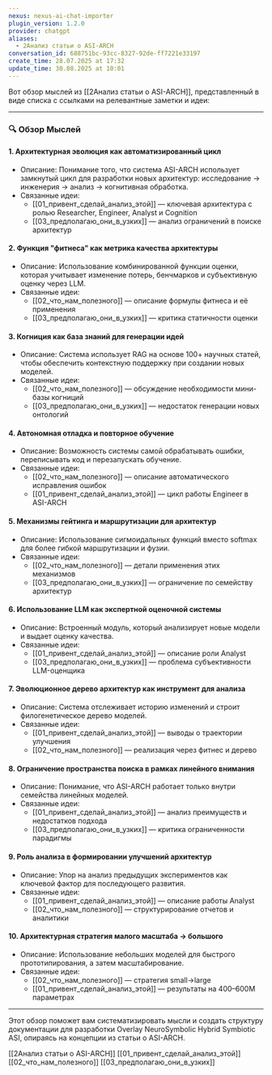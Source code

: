 ```yaml
---
nexus: nexus-ai-chat-importer
plugin_version: 1.2.0
provider: chatgpt
aliases:
  - 2Анализ статьи о ASI-ARCH
conversation_id: 688751bc-93cc-8327-92de-ff7221e33197
create_time: 28.07.2025 at 17:32
update_time: 30.08.2025 at 10:01
---
```

Вот обзор мыслей из [[2Анализ статьи о ASI-ARCH]], представленный в виде списка с ссылками на релевантные заметки и идеи:

---

### 🔍 Обзор Мыслей

#### 1. **Архитектурная эволюция как автоматизированный цикл**
- Описание: Понимание того, что система ASI-ARCH использует замкнутый цикл для разработки новых архитектур: исследование → инженерия → анализ → когнитивная обработка.
- Связанные идеи:
  - [[01_привент_сделай_анализ_этой]] — ключевая архитектура с ролью Researcher, Engineer, Analyst и Cognition
  - [[03_предполагаю_они_в_узких]] — анализ ограничений в поиске архитектур

#### 2. **Функция "фитнеса" как метрика качества архитектуры**
- Описание: Использование комбинированной функции оценки, которая учитывает изменение потерь, бенчмарков и субъективную оценку через LLM.
- Связанные идеи:
  - [[02_что_нам_полезного]] — описание формулы фитнеса и её применения
  - [[03_предполагаю_они_в_узких]] — критика статичности оценки

#### 3. **Когниция как база знаний для генерации идей**
- Описание: Система использует RAG на основе 100+ научных статей, чтобы обеспечить контекстную поддержку при создании новых моделей.
- Связанные идеи:
  - [[02_что_нам_полезного]] — обсуждение необходимости мини-базы когниций
  - [[03_предполагаю_они_в_узких]] — недостаток генерации новых онтологий

#### 4. **Автономная отладка и повторное обучение**
- Описание: Возможность системы самой обрабатывать ошибки, переписывать код и перезапускать обучение.
- Связанные идеи:
  - [[02_что_нам_полезного]] — описание автоматического исправления ошибок
  - [[01_привент_сделай_анализ_этой]] — цикл работы Engineer в ASI-ARCH

#### 5. **Механизмы гейтинга и маршрутизации для архитектур**
- Описание: Использование сигмоидальных функций вместо softmax для более гибкой маршрутизации и фузии.
- Связанные идеи:
  - [[02_что_нам_полезного]] — детали применения этих механизмов
  - [[03_предполагаю_они_в_узких]] — ограничение по семейству архитектур

#### 6. **Использование LLM как экспертной оценочной системы**
- Описание: Встроенный модуль, который анализирует новые модели и выдает оценку качества.
- Связанные идеи:
  - [[01_привент_сделай_анализ_этой]] — описание роли Analyst
  - [[03_предполагаю_они_в_узких]] — проблема субъективности LLM-оценщика

#### 7. **Эволюционное дерево архитектур как инструмент для анализа**
- Описание: Система отслеживает историю изменений и строит филогенетическое дерево моделей.
- Связанные идеи:
  - [[01_привент_сделай_анализ_этой]] — выводы о траектории улучшения
  - [[02_что_нам_полезного]] — реализация через фитнес и дерево

#### 8. **Ограничение пространства поиска в рамках линейного внимания**
- Описание: Понимание, что ASI-ARCH работает только внутри семейства линейных моделей.
- Связанные идеи:
  - [[01_привент_сделай_анализ_этой]] — анализ преимуществ и недостатков подхода
  - [[03_предполагаю_они_в_узких]] — критика ограниченности парадигмы

#### 9. **Роль анализа в формировании улучшений архитектур**
- Описание: Упор на анализ предыдущих экспериментов как ключевой фактор для последующего развития.
- Связанные идеи:
  - [[01_привент_сделай_анализ_этой]] — описание работы Analyst
  - [[02_что_нам_полезного]] — структурирование отчетов и аналитики

#### 10. **Архитектурная стратегия малого масштаба → большого**
- Описание: Использование небольших моделей для быстрого прототипирования, а затем масштабирование.
- Связанные идеи:
  - [[02_что_нам_полезного]] — стратегия small→large
  - [[01_привент_сделай_анализ_этой]] — результаты на 400–600M параметрах

---

Этот обзор поможет вам систематизировать мысли и создать структуру документации для разработки Overlay NeuroSymbolic Hybrid Symbiotic ASI, опираясь на концепции из статьи о ASI-ARCH.

[[2Анализ статьи о ASI-ARCH]]
[[01_привент_сделай_анализ_этой]]
[[02_что_нам_полезного]]
[[03_предполагаю_они_в_узких]]
